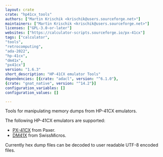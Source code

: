 ```yaml
---
layout: crate
crate: "hp41cx_tools"
authors: ["Martin Krischik <krischik@users.sourceforge.net>"]
maintainers: ["Martin Krischik <krischik@users.sourceforge.net>"]
licenses: ["GPL-3.0-or-later"]
websites: ["https://calculator-scripts.sourceforge.io/px-41cx"]
tags: ["calculator",
"tools",
"retrocomputing",
"ada-2022",
"hp-41cx",
"dm41x",
"px41cx"]
version: "1.6.3"
short_description: "HP-41CX emulator Tools"
dependencies: [{crate: "adacl", version: "^6.1.0"},
{crate: "gnat_native", version: "^14.2"}]
configuration_variables: []
configuration_values: []

---
```

Tools for manipulating memory dumps from HP-41CX emulators.

The following HP-41CX emulators are supported:

* [PX-41CX](https://paxer.net/PX-41CX/) from Paxer.
* [DM41X](https://www.swissmicros.com/product/dm41x) from SwissMicros.

Currently hex dump files can be decoded to user readable UTF-8 encoded files.


